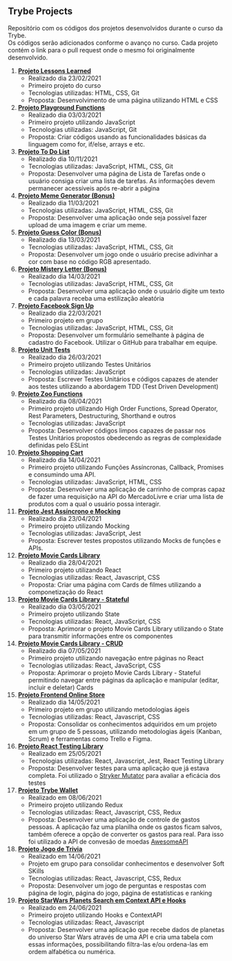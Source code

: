 ## Trybe Projects

Repositório com os códigos dos projetos desenvolvidos durante o curso da Trybe.  
Os códigos serão adicionados conforme o avanço no curso. Cada projeto contém o link para o pull request onde o mesmo foi originalmente desenvolvido.

1. [**Projeto Lessons Learned**](https://github.com/tryber/sd-010-a-project-lessons-learned/pull/4)  
   - Realizado dia 23/02/2021
   - Primeiro projeto do curso
   - Tecnologias utilizadas: HTML, CSS, Git
   - Proposta: Desenvolvimento de uma página utilizando HTML e CSS
0. [**Projeto Playground Functions**](https://github.com/tryber/sd-010-a-project-playground-functions/pull/94)  
   - Realizado dia 03/03/2021
   - Primeiro projeto utilizando JavaScript
   - Tecnologias utilizadas: JavaScript, Git
   - Proposta: Criar códigos usando as funcionalidades básicas da linguagem como for, if/else, arrays e etc.
0. [**Projeto To Do List**](https://github.com/tryber/sd-010-a-project-todo-list/pull/22)  
   - Realizado dia 10/11/2021
   - Tecnologias utilizadas: JavaScript, HTML, CSS, Git
   - Proposta: Desenvolver uma página de Lista de Tarefas onde o usuário consiga criar uma lista de tarefas. As informações devem permanecer acessíveis após re-abrir a página
0. [**Projeto Meme Generator (Bonus)**](https://github.com/tryber/sd-010-a-project-meme-generator/pull/5)  
   - Realizado dia 11/03/2021
   - Tecnologias utilizadas: JavaScript, HTML, CSS, Git
   - Proposta: Desenvolver uma aplicação onde seja possível fazer upload de uma imagem e criar um meme.
0. [**Projeto Guess Color (Bonus)**](https://github.com/tryber/sd-010-a-project-color-guess/pull/13)  
   - Realizado dia 13/03/2021
   - Tecnologias utilizadas: JavaScript, HTML, CSS, Git
   - Proposta: Desenvolver um jogo onde o usuário precise adivinhar a cor com base no código RGB apresentado.  
0. [**Projeto Mistery Letter (Bonus)**](https://github.com/tryber/sd-010-a-project-mistery-letter/pull/9)  
   - Realizado dia 14/03/2021
   - Tecnologias utilizadas: JavaScript, HTML, CSS, Git
   - Proposta: Desenvolver uma aplicação onde o usuário digite um texto e cada palavra receba uma estilização aleatória
0. [**Projeto Facebook Sign Up**](https://github.com/tryber/sd-010-a-project-facebook-signup/pull/25)  
   - Realizado dia 22/03/2021
   - Primeiro projeto em grupo
   - Tecnologias utilizadas: JavaScript, HTML, CSS, Git
   - Proposta: Desenvolver um formulário semelhante à página de cadastro do Facebook. Utilizar o GitHub para trabalhar em equipe.
0. [**Projeto Unit Tests**](https://github.com/tryber/sd-010-a-project-js-unit-tests/pull/32)  
   - Realizado dia 26/03/2021
   - Primeiro projeto utilizando Testes Unitários
   - Tecnologias utilizadas: JavaScript
   - Proposta: Escrever Testes Unitários e códigos capazes de atender aos testes utilizando a abordagem TDD (Test Driven Development)
0. [**Projeto Zoo Functions**](https://github.com/tryber/sd-010-a-project-zoo-functions/pull/17)  
   - Realizado dia 08/04/2021
   - Primeiro projeto utilizando High Order Functions, Spread Operator, Rest Parameters, Destructuring, Shorthand e outros
   - Tecnologias utilizadas: JavaScript
   - Proposta: Desenvolver códigos limpos capazes de passar nos Testes Unitários propostos obedecendo as regras de complexidade definidas pelo ESLint  
0. [**Projeto Shopping Cart**](https://github.com/tryber/sd-010-a-project-shopping-cart/pull/39)  
   - Realizado dia 14/04/2021
   - Primeiro projeto utilizando Funções Assíncronas, Callback, Promises e consumindo uma API.
   - Tecnologias utilizadas: JavaScript, HTML, CSS
   - Proposta: Desenvolver uma aplicação de carrinho de compras capaz de fazer uma requisição na API do MercadoLivre e criar uma lista de produtos com a qual o usuário possa interagir.
0. [**Projeto Jest Assíncrono e Mocking**](https://github.com/tryber/sd-010-a-project-jest/pull/53)  
   - Realizado dia 23/04/2021
   - Primeiro projeto utilizando Mocking
   - Tecnologias utilizadas: JavaScript, Jest
   - Proposta: Escrever testes propostos utilizando Mocks de funções e APIs.
0. [**Projeto Movie Cards Library**](https://github.com/tryber/sd-010-a-project-movie-cards-library/pull/58)  
   - Realizado dia 28/04/2021
   - Primeiro projeto utilizando React
   - Tecnologias utilizadas: React, Javascript, CSS
   - Proposta: Criar uma página com Cards de filmes utilizando a componetização do React
0. [**Projeto Movie Cards Library - Stateful**](https://github.com/tryber/sd-010-a-project-movie-cards-library-stateful/pull/47)  
   - Realizado dia 03/05/2021
   - Primeiro projeto utilizando State
   - Tecnologias utilizadas: React, JavaScript, CSS
   - Proposta: Aprimorar o projeto Movie Cards Library utilizando o State para transmitir informações entre os componentes
0. [**Projeto Movie Cards Library - CRUD**](https://github.com/tryber/sd-010-a-project-movie-card-library-crud/pull/36)
   - Realizado dia 07/05/2021
   - Primeiro projeto utilizando navegação entre páginas no React
   - Tecnologias utilizadas: React, JavaScript, CSS
   - Proposta: Aprimorar o projeto Movie Cards Library - Stateful permitindo navegar entre páginas da aplicação e manipular (editar, incluir e deletar) Cards
0. [**Projeto Frontend Online Store**](https://github.com/tryber/sd-010-a-project-frontend-online-store/pull/393)
   - Realizado dia 14/05/2021
   - Primeiro projeto em grupo utilizando metodologias ágeis
   - Tecnologias utilizadas: React, Javascript, CSS
   - Proposta: Consolidar os conhecimentos adquiridos em um projeto em um grupo de 5 pessoas, utilizando metodologias ágeis (Kanban, Scrum) e ferramentas como Trello e Figma.
0. [**Projeto React Testing Library**](https://github.com/tryber/sd-010-a-project-react-testing-library/pull/51)
   - Realizado em 25/05/2021
   - Tecnologias utilizadas: React, Javascript, Jest, React Testing Library
   - Proposta: Desenvolver testes para uma aplicação que já estava completa. Foi utilizado o [Stryker Mutator](https://stryker-mutator.io/) para avaliar a eficácia dos testes
0. [**Projeto Trybe Wallet**](https://github.com/tryber/sd-010-a-project-trybewallet/pull/24)
   - Realizado em 08/06/2021
   - Primeiro projeto utilizando Redux
   - Tecnologias utilizadas: React, Javascript, CSS, Redux
   - Proposta: Desenvolver uma aplicação de controle de gastos pessoas. A aplicação faz uma planilha onde os gastos ficam salvos, também oferece a opção de converter os gastos para real. Para isso foi utilizado a API de convesão de moedas [AwesomeAPI](https://docs.awesomeapi.com.br/api-de-moedas)
0. [**Projeto Jogo de Trivia**](https://github.com/tryber/sd-010-a-project-trivia-react-redux/pull/231)
   - Realizado em 14/06/2021
   - Projeto em grupo para consolidar conhecimentos e desenvolver Soft SKills
   - Tecnologias utilizadas: React, Javascript, CSS, Redux
   - Proposta: Desenvolver um jogo de perguntas e respostas com página de login, página do jogo, página de estatísticas e ranking
0. [**Projeto StarWars Planets Search em Context API e Hooks**](https://github.com/tryber/sd-010-a-project-starwars-planets-search/pull/7)
   - Realizado em 24/06/2021
   - Primeiro projeto utilizando Hooks e ContextAPI
   - Tecnologias utilizadas: React, Javascript
   - Proposta: Desenvolver uma aplicação que recebe dados de planetas do universo Star Wars através de uma API e cria uma tabela com essas informações, possibilitando filtra-las e/ou ordena-las em ordem alfabética ou numérica.
